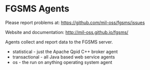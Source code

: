 # FGSMS Agents

Please report problems at:
https://github.com/mil-oss/fgsms/issues

Website and documentation:
http://mil-oss.github.io/fgsms/


Agents collect and report data to the FGSMS server.

- statistical - just the Apache Qpid C++ broker agent
- transactional - all Java based web service agents
- os - the run on anything operating system agent
